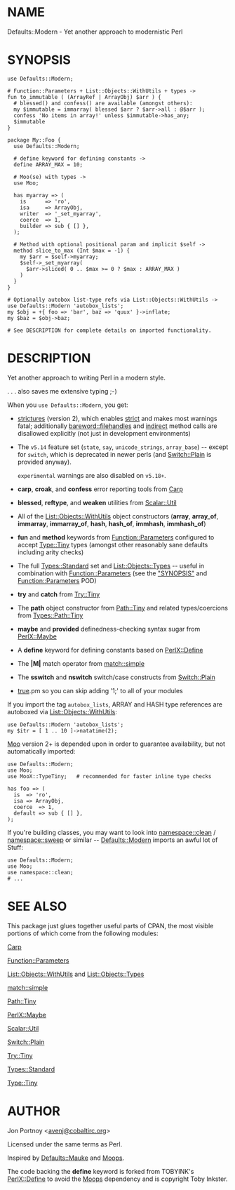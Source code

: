 # NAME

Defaults::Modern - Yet another approach to modernistic Perl

# SYNOPSIS

    use Defaults::Modern;

    # Function::Parameters + List::Objects::WithUtils + types ->
    fun to_immutable ( (ArrayRef | ArrayObj) $arr ) {
      # blessed() and confess() are available (amongst others):
      my $immutable = immarray( blessed $arr ? $arr->all : @$arr );
      confess 'No items in array!' unless $immutable->has_any;
      $immutable
    }

    package My::Foo {
      use Defaults::Modern;

      # define keyword for defining constants ->
      define ARRAY_MAX = 10;

      # Moo(se) with types ->
      use Moo;

      has myarray => (
        is      => 'ro',
        isa     => ArrayObj,
        writer  => '_set_myarray',
        coerce  => 1,
        builder => sub { [] },
      );

      # Method with optional positional param and implicit $self ->
      method slice_to_max (Int $max = -1) {
        my $arr = $self->myarray;
        $self->_set_myarray( 
          $arr->sliced( 0 .. $max >= 0 ? $max : ARRAY_MAX )
        )
      }
    }

    # Optionally autobox list-type refs via List::Objects::WithUtils ->
    use Defaults::Modern 'autobox_lists';
    my $obj = +{ foo => 'bar', baz => 'quux' }->inflate;
    my $baz = $obj->baz;

    # See DESCRIPTION for complete details on imported functionality.

# DESCRIPTION

Yet another approach to writing Perl in a modern style.

. . . also saves me extensive typing ;-)

When you `use Defaults::Modern`, you get:

- [strictures](https://metacpan.org/pod/strictures) (version 2), which enables [strict](https://metacpan.org/pod/strict) and makes most warnings
fatal; additionally [bareword::filehandles](https://metacpan.org/pod/bareword::filehandles) and [indirect](https://metacpan.org/pod/indirect) method calls are
disallowed explicitly (not just in development environments)
- The `v5.14` feature set (`state`, `say`, `unicode_strings`, `array_base`) -- except for
`switch`, which is deprecated in newer perls (and [Switch::Plain](https://metacpan.org/pod/Switch::Plain) is
provided anyway).

    `experimental` warnings are also disabled on `v5.18+`.

- **carp**, **croak**, and **confess** error reporting tools from [Carp](https://metacpan.org/pod/Carp)
- **blessed**, **reftype**, and **weaken** utilities from [Scalar::Util](https://metacpan.org/pod/Scalar::Util)
- All of the [List::Objects::WithUtils](https://metacpan.org/pod/List::Objects::WithUtils) object constructors (**array**,
**array\_of**, **immarray**, **immarray\_of**, **hash**, **hash\_of**, **immhash**,
**immhash\_of**)
- **fun** and **method** keywords from [Function::Parameters](https://metacpan.org/pod/Function::Parameters) configured to
accept [Type::Tiny](https://metacpan.org/pod/Type::Tiny) types (amongst other reasonably sane defaults including
arity checks)
- The full [Types::Standard](https://metacpan.org/pod/Types::Standard) set and [List::Objects::Types](https://metacpan.org/pod/List::Objects::Types) -- useful in
combination with [Function::Parameters](https://metacpan.org/pod/Function::Parameters) (see the ["SYNOPSIS"](#synopsis) and
[Function::Parameters](https://metacpan.org/pod/Function::Parameters) POD)
- **try** and **catch** from [Try::Tiny](https://metacpan.org/pod/Try::Tiny)
- The **path** object constructor from [Path::Tiny](https://metacpan.org/pod/Path::Tiny) and related types/coercions
from [Types::Path::Tiny](https://metacpan.org/pod/Types::Path::Tiny)
- **maybe** and **provided** definedness-checking syntax sugar from [PerlX::Maybe](https://metacpan.org/pod/PerlX::Maybe)
- A **define** keyword for defining constants based on [PerlX::Define](https://metacpan.org/pod/PerlX::Define)
- The **|M|** match operator from [match::simple](https://metacpan.org/pod/match::simple)
- The **sswitch** and **nswitch** switch/case constructs from [Switch::Plain](https://metacpan.org/pod/Switch::Plain)
- [true](https://metacpan.org/pod/true).pm so you can skip adding '1;' to all of your modules

If you import the tag `autobox_lists`, ARRAY and HASH type references are autoboxed
via [List::Objects::WithUtils](https://metacpan.org/pod/List::Objects::WithUtils):

    use Defaults::Modern 'autobox_lists';
    my $itr = [ 1 .. 10 ]->natatime(2);

[Moo](https://metacpan.org/pod/Moo) version 2+ is depended upon in order to guarantee availability, but not
automatically imported:

    use Defaults::Modern;
    use Moo;
    use MooX::TypeTiny;   # recommended for faster inline type checks

    has foo => (
      is  => 'ro',
      isa => ArrayObj,
      coerce  => 1,
      default => sub { [] },
    );

If you're building classes, you may want to look into [namespace::clean](https://metacpan.org/pod/namespace::clean) /
[namespace::sweep](https://metacpan.org/pod/namespace::sweep) or similar -- [Defaults::Modern](https://metacpan.org/pod/Defaults::Modern) imports an awful lot of
Stuff:

    use Defaults::Modern;
    use Moo;
    use namespace::clean;
    # ...

# SEE ALSO

This package just glues together useful parts of CPAN, the
most visible portions of which come from the following modules:

[Carp](https://metacpan.org/pod/Carp)

[Function::Parameters](https://metacpan.org/pod/Function::Parameters)

[List::Objects::WithUtils](https://metacpan.org/pod/List::Objects::WithUtils) and [List::Objects::Types](https://metacpan.org/pod/List::Objects::Types)

[match::simple](https://metacpan.org/pod/match::simple)

[Path::Tiny](https://metacpan.org/pod/Path::Tiny)

[PerlX::Maybe](https://metacpan.org/pod/PerlX::Maybe)

[Scalar::Util](https://metacpan.org/pod/Scalar::Util)

[Switch::Plain](https://metacpan.org/pod/Switch::Plain)

[Try::Tiny](https://metacpan.org/pod/Try::Tiny)

[Types::Standard](https://metacpan.org/pod/Types::Standard)

[Type::Tiny](https://metacpan.org/pod/Type::Tiny)

# AUTHOR

Jon Portnoy &lt;avenj@cobaltirc.org>

Licensed under the same terms as Perl.

Inspired by [Defaults::Mauke](https://metacpan.org/pod/Defaults::Mauke) and [Moops](https://metacpan.org/pod/Moops).

The code backing the **define** keyword is forked from TOBYINK's
[PerlX::Define](https://metacpan.org/pod/PerlX::Define) to avoid the [Moops](https://metacpan.org/pod/Moops) dependency and is copyright Toby
Inkster.
